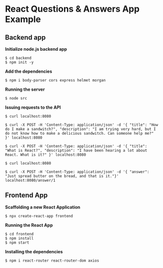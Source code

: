 # React Questions & Answers App Example


## Backend app

**Initialize node.js backend app**

```
$ cd backend
$ npm init -y
```

**Add the dependencies**

```
$ npm i body-parser cors express helmet morgan
```

**Running the server**

```
$ node src
```

**Issuing requests to the API**

```
$ curl localhost:8080

$ curl -X POST -H 'Content-Type: application/json' -d '{ "title": "How do I make a sandwitch?", "description": "I am trying very hard, but I do not know how to make a delicious sandwitch. Can someone help me?" }' localhost:8080

$ curl -X POST -H 'Content-Type: application/json' -d '{ "title": "What is React?", "description": "I have been hearing a lot about React. What is it?" }' localhost:8080

$ curl localhost:8080

$ curl -X POST -H 'Content-Type: application/json' -d '{ "answer": "Just spread butter on the bread, and that is it."}' localhost:8080/answer/1
```

## Frontend App

**Scaffolding a new React Application**

```
$ npx create-react-app frontend
```

**Running the React App**

```
$ cd frontend
$ npm install
$ npm start
```

**Installing the dependencies**

```
$ npm i react-router react-router-dom axios
```